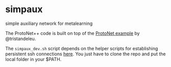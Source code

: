 # simpaux
simple auxiliary network for metalearning

The ProtoNet++ code is built on top of the [ProtoNet example](https://github.com/tristandeleu/pytorch-meta/tree/master/examples/protonet) by @tristandeleu.

The `simpaux_dev.sh` script depends on the helper scripts for establishing persistent ssh connections [here](https://github.com/vmichals/ssh_persistent_connection_helpers). You just have to clone the repo and put the local folder in your $PATH.
